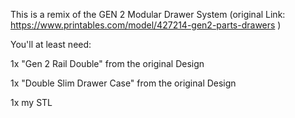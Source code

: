 This is a remix of the GEN 2 Modular Drawer System (original Link: https://www.printables.com/model/427214-gen2-parts-drawers )

You'll at least need:

1x "Gen 2 Rail Double" from the original Design

1x "Double Slim Drawer Case" from the original Design

1x my STL
